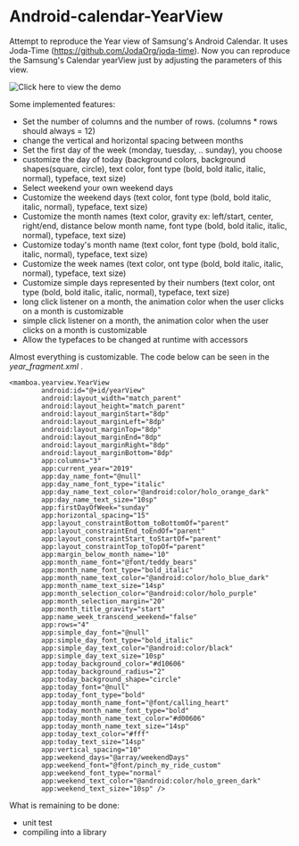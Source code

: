 # Android-calendar-YearView
Attempt to reproduce the Year view of Samsung's Android Calendar. It uses Joda-Time (https://github.com/JodaOrg/joda-time).
Now you can reproduce the Samsung's Calendar yearView just by adjusting the parameters of this view.

![Click here to view the demo](https://github.com/maxime-kouemo/Android-calendar-YearView/tree/master/demo_files/demo_year_view.gif)

Some implemented features:
- Set the number of columns and the number of rows. (columns * rows should always = 12)
- change the vertical and horizontal spacing between months
- Set the first day of the week (monday, tuesday, .. sunday), you choose
- customize the day of today (background colors, background shapes(square, circle),  text color, font type (bold, bold italic, italic, normal), typeface, text size)
- Select weekend your own weekend days
- Customize the weekend days (text color, font type (bold, bold italic, italic, normal), typeface, text size)
- Customize the month names (text color, gravity ex: left/start, center, right/end, distance below month name, font type (bold, bold italic, italic, normal), typeface, text size)
- Customize today's month name (text color, font type (bold, bold italic, italic, normal), typeface, text size)
- Customize the week names (text color, ont type (bold, bold italic, italic, normal), typeface, text size)
- Customize simple days represented by their numbers (text color, ont type (bold, bold italic, italic, normal), typeface, text size)
- long click listener on a month, the animation color when the user clicks on a month is customizable 
- simple click listener on a month, the animation color when the user clicks on a month is customizable 
- Allow the typefaces to be changed at runtime with accessors

Almost everything is customizable. The code below can be seen in the *year_fragment.xml* .
```
<mamboa.yearview.YearView
        android:id="@+id/yearView"
        android:layout_width="match_parent"
        android:layout_height="match_parent"
        android:layout_marginStart="8dp"
        android:layout_marginLeft="8dp"
        android:layout_marginTop="8dp"
        android:layout_marginEnd="8dp"
        android:layout_marginRight="8dp"
        android:layout_marginBottom="8dp"
        app:columns="3"
        app:current_year="2019"
        app:day_name_font="@null"
        app:day_name_font_type="italic"
        app:day_name_text_color="@android:color/holo_orange_dark"
        app:day_name_text_size="10sp"
        app:firstDayOfWeek="sunday"
        app:horizontal_spacing="15"
        app:layout_constraintBottom_toBottomOf="parent"
        app:layout_constraintEnd_toEndOf="parent"
        app:layout_constraintStart_toStartOf="parent"
        app:layout_constraintTop_toTopOf="parent"
        app:margin_below_month_name="10"
        app:month_name_font="@font/teddy_bears"
        app:month_name_font_type="bold_italic"
        app:month_name_text_color="@android:color/holo_blue_dark"
        app:month_name_text_size="14sp"
        app:month_selection_color="@android:color/holo_purple"
        app:month_selection_margin="20"
        app:month_title_gravity="start"
        app:name_week_transcend_weekend="false"
        app:rows="4"
        app:simple_day_font="@null"
        app:simple_day_font_type="bold_italic"
        app:simple_day_text_color="@android:color/black"
        app:simple_day_text_size="10sp"
        app:today_background_color="#d10606"
        app:today_background_radius="2"
        app:today_background_shape="circle"
        app:today_font="@null"
        app:today_font_type="bold"
        app:today_month_name_font="@font/calling_heart"
        app:today_month_name_font_type="bold"
        app:today_month_name_text_color="#d00606"
        app:today_month_name_text_size="14sp"
        app:today_text_color="#fff"
        app:today_text_size="14sp"
        app:vertical_spacing="10"
        app:weekend_days="@array/weekendDays"
        app:weekend_font="@font/pinch_my_ride_custom"
        app:weekend_font_type="normal"
        app:weekend_text_color="@android:color/holo_green_dark"
        app:weekend_text_size="10sp" />
```



What is remaining to be done:
- unit test
- compiling into a library

